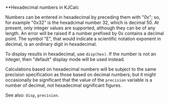 **Hexadecimal numbers in KJCalc

Numbers can be entered in hexadecimal by preceding them with "0x"; so,
for example "0x32" is the hexadcimal number 32, which is decimal 50. 
At present, only integer values are supported, although they can be
of any length. An error will be raised if a number prefixed by 0x
contains a decimal point. The symbol "E", that would indicate a
scientific notation exponent in decimal, is an ordinary digit in hexadecimal.

To display results in hexadecimal, use `disp(hex)`. If the number is
not an integer, then "default" display mode will be used instead.

Calculations based on hexadecimal numbers will be subject to the same precision
specification as those based on decimal numbers; but it might occasionally
be significant that the value of the `precision` variable is a number of
decimal, not hexadecimal significant figures.

See also: `disp`, `precision`.
